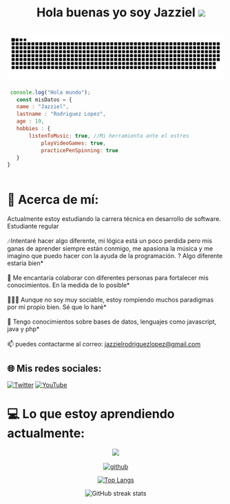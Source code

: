 
<div id="user-content-toc">
  <ul align="center">
    <summary><h1 style="display: inline-block">Hola buenas yo soy Jazziel
    <a href="https://github.com/Bouaskaoun" target="_self">
		<img src="https://media.giphy.com/media/hvRJCLFzcasrR4ia7z/giphy.gif" width="30">
	</a></h1></summary>
  </ul>
</div>

<div align="center">
  <img  src="https://github.com/1999AZZAR/1999AZZAR/blob/main/resources/img/grid-snake.svg"
       alt="snake" /></a>
</div>

 ```javascript
  console.log("Hola mundo");
	const misDatos = {
	name : "Jazziel",
	lastname : "Rodriguez Lopez",
	age : 19,
	hobbies : {
		listenToMusic: true, //Mi herramienta ante el estres
    		playVideoGames: true, 
    		practicePenSpinning: true
	}
}
	
 ```

# 💫 Acerca de mí:
Actualmente estoy estudiando la carrera técnica en desarrollo de software. Estudiante regular<br><br>🎶Intentaré hacer algo diferente, mi lógica está un poco perdida pero mis ganas de aprender siempre están conmigo, me apasiona la música y me imagino que puedo hacer con la ayuda de la programación. ? Algo diferente estaría bien*<br><br>👯 Me encantaría colaborar con diferentes personas para fortalecer mis conocimientos. En la medida de lo posible*<br><br> 👨🏻‍💻 Aunque no soy muy sociable, estoy rompiendo muchos paradigmas por mi propio bien. Sé que lo haré*<br><br>💬 Tengo conocimientos sobre bases de datos, lenguajes como javascript, java y php*<br><br>📫 puedes contactarme al correo: jazzielrodriguezlopez@gmail.com

## 🌐 Mis redes sociales:
[![Twitter](https://img.shields.io/badge/Twitter-%231DA1F2.svg?logo=Twitter&logoColor=white)](https://twitter.com/@JazzieloRL) [![YouTube](https://img.shields.io/badge/YouTube-%23FF0000.svg?logo=YouTube&logoColor=white)](https://youtube.com/@JazzielRodriguez)

# 💻 Lo que estoy aprendiendo actualmente:
<p align="center">
  <a href="https://skillicons.dev">
    <img src="https://skillicons.dev/icons?i=angular,cpp,flask,github,git,js,mongodb,mysql,pug,py,tailwind,vscode,nodejs,java" />
  </a>
</p>

<div align="center">

[<img src='https://cdn.jsdelivr.net/npm/simple-icons@3.0.1/icons/github.svg' alt='github' height='40'>](https://github.com/JazzoLopez)

[![Top Langs](https://github-readme-stats.vercel.app/api/top-langs/?username=JazzoLopez)](https://github.com/anuraghazra/github-readme-stats)

![GitHub streak stats](https://streak-stats.demolab.com/?user=JazzoLopez)

</div>

